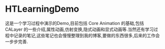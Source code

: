# HTLearningDemo
这是一个学习过程中演示的Demo,目前包括 Core Animation 的基础,包括 CALayer 的一些介绍,属性动画,仿射变换,隐式动画和显式动画等.当然还有学习过程中记录的笔记,这些笔记也会慢慢整理到我的博客,要做的东西很多,后来的工作会一步步完善.
